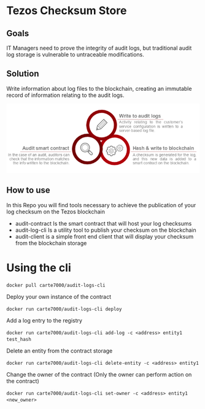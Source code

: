 # Tezos Checksum Store

## Goals
IT Managers need to prove the integrity of audit logs, but traditional
audit log storage is vulnerable to untraceable modifications.

## Solution

Write information about log files to the blockchain, creating an
immutable record of information relating to the audit logs.

![Workflow](./workflow.png)


## How to use

In this Repo you will find tools necessary to achieve the publication of your log checksum on the Tezos blockchain

- audit-contract Is the smart contract that will host your log checksums
- audit-log-cli Is a utility tool to publish your checksum on the blockchain
- audit-client is a simple front end client that will display your checksum from the blockchain storage

# Using the cli

`docker pull carte7000/audit-logs-cli`

Deploy your own instance of the contract

`docker run carte7000/audit-logs-cli deploy`

Add a log entry to the registry

`docker run carte7000/audit-logs-cli add-log -c <address> entity1 test_hash`

Delete an entity from the contract storage

`docker run carte7000/audit-logs-cli delete-entity -c <address> entity1`

Change the owner of the contract (Only the owner can perform action on the contract)

`docker run carte7000/audit-logs-cli set-owner -c <address> entity1 <new_owner>`